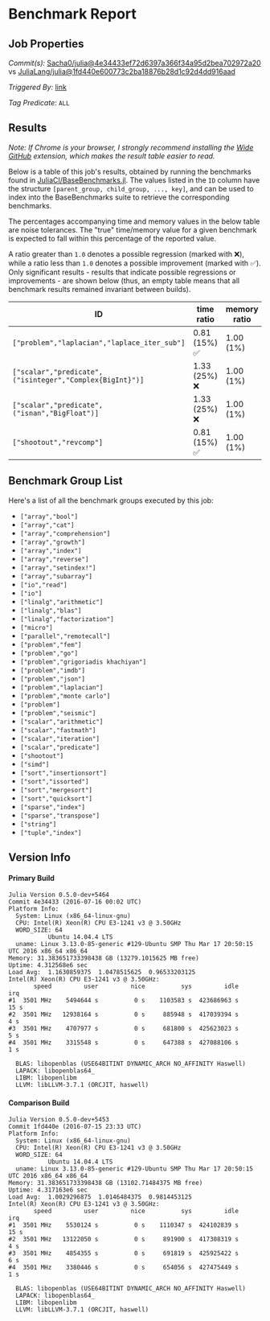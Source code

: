 # Benchmark Report

## Job Properties

*Commit(s):* [Sacha0/julia@4e34433ef72d6397a366f34a95d2bea702972a20](https://github.com/Sacha0/julia/commit/4e34433ef72d6397a366f34a95d2bea702972a20) vs [JuliaLang/julia@1fd440e600773c2ba18876b28d1c92d4dd916aad](https://github.com/JuliaLang/julia/commit/1fd440e600773c2ba18876b28d1c92d4dd916aad)

*Triggered By:* [link](https://github.com/JuliaLang/julia/pull/17404#issuecomment-233122812)

*Tag Predicate:* `ALL`

## Results

*Note: If Chrome is your browser, I strongly recommend installing the [Wide GitHub](https://chrome.google.com/webstore/detail/wide-github/kaalofacklcidaampbokdplbklpeldpj?hl=en)
extension, which makes the result table easier to read.*

Below is a table of this job's results, obtained by running the benchmarks found in
[JuliaCI/BaseBenchmarks.jl](https://github.com/JuliaCI/BaseBenchmarks.jl). The values
listed in the `ID` column have the structure `[parent_group, child_group, ..., key]`,
and can be used to index into the BaseBenchmarks suite to retrieve the corresponding
benchmarks.

The percentages accompanying time and memory values in the below table are noise tolerances. The "true"
time/memory value for a given benchmark is expected to fall within this percentage of the reported value.

A ratio greater than `1.0` denotes a possible regression (marked with :x:), while a ratio less
than `1.0` denotes a possible improvement (marked with :white_check_mark:). Only significant results - results
that indicate possible regressions or improvements - are shown below (thus, an empty table means that all
benchmark results remained invariant between builds).

| ID | time ratio | memory ratio |
|----|------------|--------------|
| `["problem","laplacian","laplace_iter_sub"]` | 0.81 (15%) :white_check_mark: | 1.00 (1%)  |
| `["scalar","predicate",("isinteger","Complex{BigInt}")]` | 1.33 (25%) :x: | 1.00 (1%)  |
| `["scalar","predicate",("isnan","BigFloat")]` | 1.33 (25%) :x: | 1.00 (1%)  |
| `["shootout","revcomp"]` | 0.81 (15%) :white_check_mark: | 1.00 (1%)  |

## Benchmark Group List

Here's a list of all the benchmark groups executed by this job:

- `["array","bool"]`
- `["array","cat"]`
- `["array","comprehension"]`
- `["array","growth"]`
- `["array","index"]`
- `["array","reverse"]`
- `["array","setindex!"]`
- `["array","subarray"]`
- `["io","read"]`
- `["io"]`
- `["linalg","arithmetic"]`
- `["linalg","blas"]`
- `["linalg","factorization"]`
- `["micro"]`
- `["parallel","remotecall"]`
- `["problem","fem"]`
- `["problem","go"]`
- `["problem","grigoriadis khachiyan"]`
- `["problem","imdb"]`
- `["problem","json"]`
- `["problem","laplacian"]`
- `["problem","monte carlo"]`
- `["problem"]`
- `["problem","seismic"]`
- `["scalar","arithmetic"]`
- `["scalar","fastmath"]`
- `["scalar","iteration"]`
- `["scalar","predicate"]`
- `["shootout"]`
- `["simd"]`
- `["sort","insertionsort"]`
- `["sort","issorted"]`
- `["sort","mergesort"]`
- `["sort","quicksort"]`
- `["sparse","index"]`
- `["sparse","transpose"]`
- `["string"]`
- `["tuple","index"]`

## Version Info

#### Primary Build

```
Julia Version 0.5.0-dev+5464
Commit 4e34433 (2016-07-16 00:02 UTC)
Platform Info:
  System: Linux (x86_64-linux-gnu)
  CPU: Intel(R) Xeon(R) CPU E3-1241 v3 @ 3.50GHz
  WORD_SIZE: 64
           Ubuntu 14.04.4 LTS
  uname: Linux 3.13.0-85-generic #129-Ubuntu SMP Thu Mar 17 20:50:15 UTC 2016 x86_64 x86_64
Memory: 31.383651733398438 GB (13279.1015625 MB free)
Uptime: 4.312568e6 sec
Load Avg:  1.1630859375  1.0478515625  0.96533203125
Intel(R) Xeon(R) CPU E3-1241 v3 @ 3.50GHz: 
       speed         user         nice          sys         idle          irq
#1  3501 MHz    5494644 s          0 s    1103583 s  423686963 s         15 s
#2  3501 MHz   12938164 s          0 s     885948 s  417039394 s          4 s
#3  3501 MHz    4707977 s          0 s     681800 s  425623023 s          5 s
#4  3501 MHz    3315548 s          0 s     647388 s  427088106 s          1 s

  BLAS: libopenblas (USE64BITINT DYNAMIC_ARCH NO_AFFINITY Haswell)
  LAPACK: libopenblas64_
  LIBM: libopenlibm
  LLVM: libLLVM-3.7.1 (ORCJIT, haswell)

```

#### Comparison Build

```
Julia Version 0.5.0-dev+5453
Commit 1fd440e (2016-07-15 23:33 UTC)
Platform Info:
  System: Linux (x86_64-linux-gnu)
  CPU: Intel(R) Xeon(R) CPU E3-1241 v3 @ 3.50GHz
  WORD_SIZE: 64
           Ubuntu 14.04.4 LTS
  uname: Linux 3.13.0-85-generic #129-Ubuntu SMP Thu Mar 17 20:50:15 UTC 2016 x86_64 x86_64
Memory: 31.383651733398438 GB (13102.71484375 MB free)
Uptime: 4.317163e6 sec
Load Avg:  1.0029296875  1.0146484375  0.9814453125
Intel(R) Xeon(R) CPU E3-1241 v3 @ 3.50GHz: 
       speed         user         nice          sys         idle          irq
#1  3501 MHz    5530124 s          0 s    1110347 s  424102839 s         15 s
#2  3501 MHz   13122050 s          0 s     891900 s  417308319 s          4 s
#3  3501 MHz    4854355 s          0 s     691819 s  425925422 s          6 s
#4  3501 MHz    3380446 s          0 s     654056 s  427475449 s          1 s

  BLAS: libopenblas (USE64BITINT DYNAMIC_ARCH NO_AFFINITY Haswell)
  LAPACK: libopenblas64_
  LIBM: libopenlibm
  LLVM: libLLVM-3.7.1 (ORCJIT, haswell)

```
